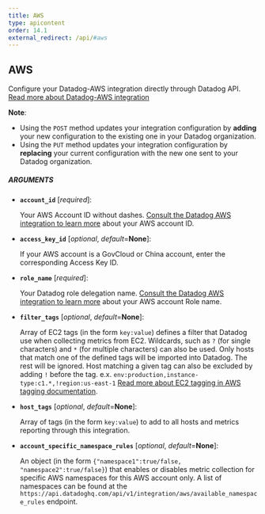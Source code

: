 ```yaml
---
title: AWS
type: apicontent
order: 14.1
external_redirect: /api/#aws
---
```


## AWS

Configure your Datadog-AWS integration directly through Datadog API.
[Read more about Datadog-AWS integration][1]

**Note**:

* Using the `POST` method updates your integration configuration by **adding** your new configuration to the existing one in your Datadog organization.
* Using the `PUT` method updates your integration configuration by **replacing** your current configuration with the new one sent to your Datadog organization.

##### ARGUMENTS

* **`account_id`** [*required*]:

    Your AWS Account ID without dashes.
    [Consult the Datadog AWS integration to learn more][2] about your AWS account ID.

* **`access_key_id`** [*optional*, *default*=**None**]:

    If your AWS account is a GovCloud or China account, enter the corresponding Access Key ID.

* **`role_name`** [*required*]:

    Your Datadog role delegation name.
    [Consult the Datadog AWS integration to learn more][3] about your AWS account Role name.

* **`filter_tags`** [*optional*, *default*=**None**]:

    Array of EC2 tags (in the form `key:value`) defines a filter that Datadog use when collecting metrics from EC2. Wildcards, such as `?` (for single characters) and `*` (for multiple characters) can also be used.
    Only hosts that match one of the defined tags will be imported into Datadog. The rest will be ignored. Host matching a given tag can also be excluded by adding `!` before the tag.
    e.x. `env:production,instance-type:c1.*,!region:us-east-1`
    [Read more about EC2 tagging in AWS tagging documentation][4].

* **`host_tags`** [*optional*, *default*=**None**]:

    Array of tags (in the form `key:value`) to add to all hosts and metrics reporting through this integration.

* **`account_specific_namespace_rules`** [*optional*, *default*=**None**]:

    An object (in the form `{"namespace1":true/false, "namespace2":true/false}`) that enables or disables metric collection for specific AWS namespaces for this AWS account only. A list of namespaces can be found at the `https://api.datadoghq.com/api/v1/integration/aws/available_namespace_rules` endpoint.

[1]: /integrations/amazon_web_services
[2]: /integrations/amazon_web_services/#configuration
[3]: /integrations/amazon_web_services/#installation
[4]: https://docs.aws.amazon.com/AWSEC2/latest/UserGuide/Using_Tags.html
